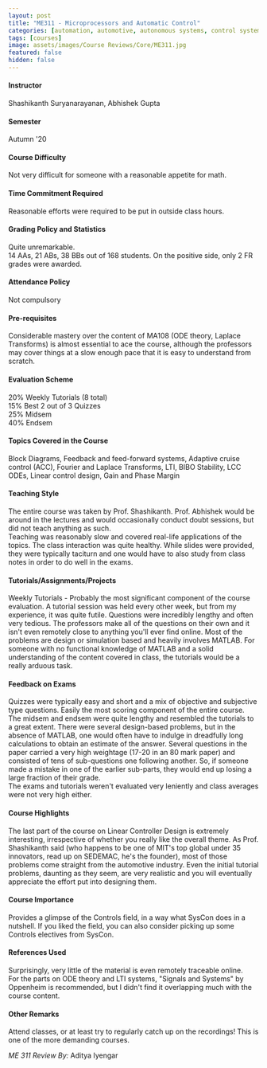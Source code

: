 ```yaml
---
layout: post
title: "ME311 - Microprocessors and Automatic Control"
categories: [automation, automotive, autonomous systems, control systems, robotics, ME]
tags: [courses]
image: assets/images/Course Reviews/Core/ME311.jpg
featured: false
hidden: false
---
```


#### Instructor
Shashikanth Suryanarayanan, Abhishek Gupta

#### Semester
Autumn '20

#### Course Difficulty
Not very difficult for someone with a reasonable appetite for math.

#### Time Commitment Required
Reasonable efforts were required to be put in outside class hours.

#### Grading Policy and Statistics
Quite unremarkable.  
14 AAs, 21 ABs, 38 BBs out of 168 students. On the positive side, only 2 FR grades were awarded.

#### Attendance Policy
Not compulsory

#### Pre-requisites
Considerable mastery over the content of MA108 (ODE theory, Laplace Transforms) is almost essential to ace the course, although the professors may cover things at a slow enough pace that it is easy to understand from scratch.

#### Evaluation Scheme
20% Weekly Tutorials (8 total)  
15% Best 2 out of 3 Quizzes  
25% Midsem  
40% Endsem

#### Topics Covered in the Course
Block Diagrams, Feedback and feed-forward systems, Adaptive cruise control (ACC), Fourier and Laplace Transforms, LTI, BIBO Stability, LCC ODEs, Linear control design, Gain and Phase Margin

#### Teaching Style
The entire course was taken by Prof. Shashikanth. Prof. Abhishek would be around in the lectures and would occasionally conduct doubt sessions, but did not teach anything as such.  
Teaching was reasonably slow and covered real-life applications of the topics. The class interaction was quite healthy. While slides were provided, they were typically taciturn and one would have to also study from class notes in order to do well in the exams.

#### Tutorials/Assignments/Projects
Weekly Tutorials - Probably the most significant component of the course evaluation. A tutorial session was held every other week, but from my experience, it was quite futile. Questions were incredibly lengthy and often very tedious. The professors make all of the questions on their own and it isn't even remotely close to anything you'll ever find online. Most of the problems are design or simulation based and heavily involves MATLAB. For someone with no functional knowledge of MATLAB and a solid understanding of the content covered in class, the tutorials would be a really arduous task.

#### Feedback on Exams
Quizzes were typically easy and short and a mix of objective and subjective type questions. Easily the most scoring component of the entire course.  
The midsem and endsem were quite lengthy and resembled the tutorials to a great extent. There were several design-based problems, but in the absence of MATLAB, one would often have to indulge in dreadfully long calculations to obtain an estimate of the answer. Several questions in the paper carried a very high weightage (17-20 in an 80 mark paper) and consisted of tens of sub-questions one following another. So, if someone made a mistake in one of the earlier sub-parts, they would end up losing a large fraction of their grade.  
The exams and tutorials weren't evaluated very leniently and class averages were not very high either.

#### Course Highlights
The last part of the course on Linear Controller Design is extremely interesting, irrespective of whether you really like the overall theme. As Prof. Shashikanth said (who happens to be one of MIT's top global under 35 innovators, read up on SEDEMAC, he's the founder), most of those problems come straight from the automotive industry. Even the initial tutorial problems, daunting as they seem, are very realistic and you will eventually appreciate the effort put into designing them.

#### Course Importance
Provides a glimpse of the Controls field, in a way what SysCon does in a nutshell. If you liked the field, you can also consider picking up some Controls electives from SysCon.

#### References Used
Surprisingly, very little of the material is even remotely traceable online.  
For the parts on ODE theory and LTI systems, "Signals and Systems" by Oppenheim is recommended, but I didn't find it overlapping much with the course content.

#### Other Remarks
Attend classes, or at least try to regularly catch up on the recordings! This is one of the more demanding courses.

*ME 311 Review By:* Aditya Iyengar